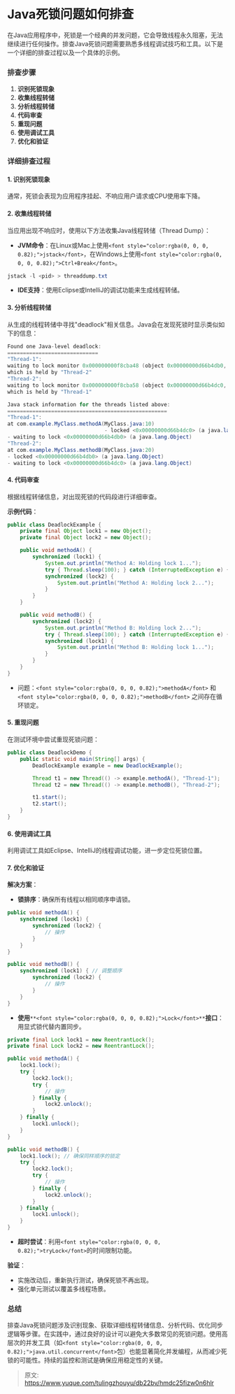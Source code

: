 # Java死锁问题如何排查

<font style="color:rgba(0, 0, 0, 0.82);">在Java应用程序中，死锁是一个经典的并发问题，它会导致线程永久阻塞，无法继续进行任何操作。排查Java死锁问题需要熟悉多线程调试技巧和工具。以下是一个详细的排查过程以及一个具体的示例。</font>

### <font style="color:rgba(0, 0, 0, 0.82);">排查步骤</font>
1. **<font style="color:rgba(0, 0, 0, 0.82);">识别死锁现象</font>**
2. **<font style="color:rgba(0, 0, 0, 0.82);">收集线程转储</font>**
3. **<font style="color:rgba(0, 0, 0, 0.82);">分析线程转储</font>**
4. **<font style="color:rgba(0, 0, 0, 0.82);">代码审查</font>**
5. **<font style="color:rgba(0, 0, 0, 0.82);">重现问题</font>**
6. **<font style="color:rgba(0, 0, 0, 0.82);">使用调试工具</font>**
7. **<font style="color:rgba(0, 0, 0, 0.82);">优化和验证</font>**

### <font style="color:rgba(0, 0, 0, 0.82);">详细排查过程</font>
#### <font style="color:rgba(0, 0, 0, 0.82);">1. 识别死锁现象</font>
<font style="color:rgba(0, 0, 0, 0.82);">通常，死锁会表现为应用程序挂起、不响应用户请求或CPU使用率下降。</font>

#### <font style="color:rgba(0, 0, 0, 0.82);">2. 收集线程转储</font>
<font style="color:rgba(0, 0, 0, 0.82);">当应用出现不响应时，使用以下方法收集Java线程转储（Thread Dump）：</font>

+ **<font style="color:rgba(0, 0, 0, 0.82);">JVM命令</font>**<font style="color:rgba(0, 0, 0, 0.82);">：在Linux或Mac上使用</font>`<font style="color:rgba(0, 0, 0, 0.82);">jstack</font>`<font style="color:rgba(0, 0, 0, 0.82);">，在Windows上使用</font>`<font style="color:rgba(0, 0, 0, 0.82);">Ctrl+Break</font>`<font style="color:rgba(0, 0, 0, 0.82);">。</font>

```java
jstack -l <pid> > threaddump.txt
```

+ **<font style="color:rgba(0, 0, 0, 0.82);">IDE支持</font>**<font style="color:rgba(0, 0, 0, 0.82);">：使用Eclipse或IntelliJ的调试功能来生成线程转储。</font>

#### <font style="color:rgba(0, 0, 0, 0.82);">3. 分析线程转储</font>
<font style="color:rgba(0, 0, 0, 0.82);">从生成的线程转储中寻找"deadlock"相关信息。Java会在发现死锁时显示类似如下的信息：</font>

```java
Found one Java-level deadlock:  
=============================  
"Thread-1":  
waiting to lock monitor 0x000000000f8cba48 (object 0x00000000d66b4db0, a java.lang.Object),  
which is held by "Thread-2"  
"Thread-2":  
waiting to lock monitor 0x000000000f8cba58 (object 0x00000000d66b4dc0, a java.lang.Object),  
which is held by "Thread-1"  

Java stack information for the threads listed above:  
===================================================  
"Thread-1":  
at com.example.MyClass.methodA(MyClass.java:10)  
                               - locked <0x00000000d66b4dc0> (a java.lang.Object)  
- waiting to lock <0x00000000d66b4db0> (a java.lang.Object)  
"Thread-2":  
at com.example.MyClass.methodB(MyClass.java:20)  
- locked <0x00000000d66b4db0> (a java.lang.Object)  
- waiting to lock <0x00000000d66b4dc0> (a java.lang.Object)
```

#### <font style="color:rgba(0, 0, 0, 0.82);">4. 代码审查</font>
<font style="color:rgba(0, 0, 0, 0.82);">根据线程转储信息，对出现死锁的代码段进行详细审查。</font>

**<font style="color:rgba(0, 0, 0, 0.82);">示例代码</font>**<font style="color:rgba(0, 0, 0, 0.82);">：</font>

```java
public class DeadlockExample {  
    private final Object lock1 = new Object();  
    private final Object lock2 = new Object();  

    public void methodA() {  
        synchronized (lock1) {  
            System.out.println("Method A: Holding lock 1...");  
            try { Thread.sleep(100); } catch (InterruptedException e) {}  
            synchronized (lock2) {  
                System.out.println("Method A: Holding lock 2...");  
            }  
        }  
    }  

    public void methodB() {  
        synchronized (lock2) {  
            System.out.println("Method B: Holding lock 2...");  
            try { Thread.sleep(100); } catch (InterruptedException e) {}  
            synchronized (lock1) {  
                System.out.println("Method B: Holding lock 1...");  
            }  
        }  
    }  
}
```

+ <font style="color:rgba(0, 0, 0, 0.82);">问题：</font>`<font style="color:rgba(0, 0, 0, 0.82);">methodA</font>`<font style="color:rgba(0, 0, 0, 0.82);"> </font><font style="color:rgba(0, 0, 0, 0.82);">和</font><font style="color:rgba(0, 0, 0, 0.82);"> </font>`<font style="color:rgba(0, 0, 0, 0.82);">methodB</font>`<font style="color:rgba(0, 0, 0, 0.82);"> </font><font style="color:rgba(0, 0, 0, 0.82);">之间存在循环锁定。</font>

#### <font style="color:rgba(0, 0, 0, 0.82);">5. 重现问题</font>
<font style="color:rgba(0, 0, 0, 0.82);">在测试环境中尝试重现死锁问题：</font>

```java
public class DeadlockDemo {  
    public static void main(String[] args) {  
        DeadlockExample example = new DeadlockExample();  

        Thread t1 = new Thread(() -> example.methodA(), "Thread-1");  
        Thread t2 = new Thread(() -> example.methodB(), "Thread-2");  

        t1.start();  
        t2.start();  
    }  
}
```

#### <font style="color:rgba(0, 0, 0, 0.82);">6. 使用调试工具</font>
<font style="color:rgba(0, 0, 0, 0.82);">利用调试工具如Eclipse、IntelliJ的线程调试功能，进一步定位死锁位置。</font>

#### <font style="color:rgba(0, 0, 0, 0.82);">7. 优化和验证</font>
**<font style="color:rgba(0, 0, 0, 0.82);">解决方案</font>**<font style="color:rgba(0, 0, 0, 0.82);">：</font>

+ **<font style="color:rgba(0, 0, 0, 0.82);">锁排序</font>**<font style="color:rgba(0, 0, 0, 0.82);">：确保所有线程以相同顺序申请锁。</font>

```java
public void methodA() {  
    synchronized (lock1) {  
        synchronized (lock2) {  
            // 操作  
        }  
    }  
}  

public void methodB() {  
    synchronized (lock1) { // 调整顺序  
        synchronized (lock2) {  
            // 操作  
        }  
    }  
}
```

+ **<font style="color:rgba(0, 0, 0, 0.82);">使用</font>**`**<font style="color:rgba(0, 0, 0, 0.82);">Lock</font>**`**<font style="color:rgba(0, 0, 0, 0.82);">接口</font>**<font style="color:rgba(0, 0, 0, 0.82);">：用显式锁代替内置同步。</font>

```java
private final Lock lock1 = new ReentrantLock();  
private final Lock lock2 = new ReentrantLock();  

public void methodA() {  
    lock1.lock();  
    try {  
        lock2.lock();  
        try {  
            // 操作  
        } finally {  
            lock2.unlock();  
        }  
    } finally {  
        lock1.unlock();  
    }  
}  

public void methodB() {  
    lock1.lock(); // 确保同样顺序的锁定  
    try {  
        lock2.lock();  
        try {  
            // 操作  
        } finally {  
            lock2.unlock();  
        }  
    } finally {  
        lock1.unlock();  
    }  
}
```

+ **<font style="color:rgba(0, 0, 0, 0.82);">超时尝试</font>**<font style="color:rgba(0, 0, 0, 0.82);">：利用</font>`<font style="color:rgba(0, 0, 0, 0.82);">tryLock</font>`<font style="color:rgba(0, 0, 0, 0.82);">的时间限制功能。</font>

**<font style="color:rgba(0, 0, 0, 0.82);">验证</font>**<font style="color:rgba(0, 0, 0, 0.82);">：</font>

+ <font style="color:rgba(0, 0, 0, 0.82);">实施改动后，重新执行测试，确保死锁不再出现。</font>
+ <font style="color:rgba(0, 0, 0, 0.82);">强化单元测试以覆盖多线程场景。</font>

### <font style="color:rgba(0, 0, 0, 0.82);">总结</font>
<font style="color:rgba(0, 0, 0, 0.82);">排查Java死锁问题涉及识别现象、获取详细线程转储信息、分析代码、优化同步逻辑等步骤。在实践中，通过良好的设计可以避免大多数常见的死锁问题。使用高层次的并发工具（如</font>`<font style="color:rgba(0, 0, 0, 0.82);">java.util.concurrent</font>`<font style="color:rgba(0, 0, 0, 0.82);">包）也能显著简化并发编程，从而减少死锁的可能性。持续的监控和测试是确保应用稳定性的关键。</font>



> 原文: <https://www.yuque.com/tulingzhouyu/db22bv/hmdc25fizw0n6hlr>